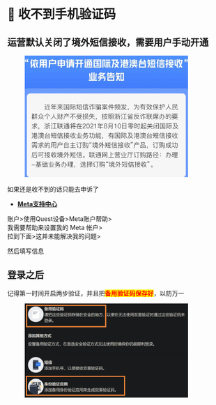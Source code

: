 # 📩 收不到手机验证码

## 运营默认关闭了境外短信接收，需要用户手动开通

<div align="left">

<figure><img src="../.gitbook/assets/int_msg_service.png" alt="" width="375"><figcaption></figcaption></figure>

</div>

如果还是收不到的话只能去申诉了

* [**Meta支持中心**](https://www.meta.com/zh-cn/help/support/)

账户>使用Quest设备>Meta账户帮助>\
我需要帮助来设置我的 Meta 帐户>\
拉到下面>这并未能解决我的问题>

然后填写信息

## 登录之后

记得第一时间开启两步验证，并且把<mark style="color:red;">**备用验证码保存好**</mark>，以防万一

<div align="left">

<figure><img src="../.gitbook/assets/meta_acont_2fa.png" alt="" width="375"><figcaption></figcaption></figure>

</div>
